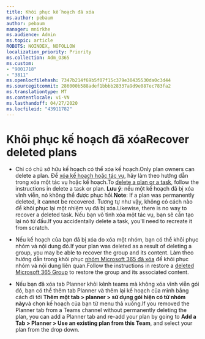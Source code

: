 ```yaml
---
title: Khôi phục kế hoạch đã xóa
ms.author: pebaum
author: pebaum
manager: mnirkhe
ms.audience: Admin
ms.topic: article
ROBOTS: NOINDEX, NOFOLLOW
localization_priority: Priority
ms.collection: Adm_O365
ms.custom:
- "9001718"
- "3811"
ms.openlocfilehash: 7347b214f69b5f07f15c379e30435530da0c3d44
ms.sourcegitcommit: 286000b588adef1bbbb28337a9d9e087ec783fa2
ms.translationtype: MT
ms.contentlocale: vi-VN
ms.lasthandoff: 04/27/2020
ms.locfileid: "43911782"
---
```

# <a name="recover-deleted-plans"></a><span data-ttu-id="8ae64-102">Khôi phục kế hoạch đã xóa</span><span class="sxs-lookup"><span data-stu-id="8ae64-102">Recover deleted plans</span></span>

- <span data-ttu-id="8ae64-103">Chỉ có chủ sở hữu kế hoạch có thể xóa kế hoạch.</span><span class="sxs-lookup"><span data-stu-id="8ae64-103">Only plan owners can delete a plan.</span></span> <span data-ttu-id="8ae64-104">Để [xóa kế hoạch hoặc tác vụ](https://support.microsoft.com/en-us/office/delete-a-task-or-plan-39e10e78-13f0-446d-94cd-9e562648497a.), hãy làm theo hướng dẫn trong xóa một tác vụ hoặc kế hoạch.</span><span class="sxs-lookup"><span data-stu-id="8ae64-104">To [delete a plan or a task](https://support.microsoft.com/en-us/office/delete-a-task-or-plan-39e10e78-13f0-446d-94cd-9e562648497a.), follow the instructions in delete a task or plan.</span></span>  <span data-ttu-id="8ae64-105">**Lưu ý**: nếu một kế hoạch đã bị xóa vĩnh viễn, nó không thể được phục hồi.</span><span class="sxs-lookup"><span data-stu-id="8ae64-105">**Note**: If a plan was permanently deleted, it cannot be recovered.</span></span> <span data-ttu-id="8ae64-106">Tương tự như vậy, không có cách nào để khôi phục lại một nhiệm vụ đã bị xóa.</span><span class="sxs-lookup"><span data-stu-id="8ae64-106">Likewise, there is no way to recover a deleted task.</span></span> <span data-ttu-id="8ae64-107">Nếu bạn vô tình xóa một tác vụ, bạn sẽ cần tạo lại nó từ đầu.</span><span class="sxs-lookup"><span data-stu-id="8ae64-107">If you accidentally delete a task, you'll need to recreate it from scratch.</span></span>

- <span data-ttu-id="8ae64-108">Nếu kế hoạch của bạn đã bị xóa do xóa một nhóm, bạn có thể khôi phục nhóm và nội dung đó.</span><span class="sxs-lookup"><span data-stu-id="8ae64-108">If your plan was deleted as a result of deleting a group, you may be able to recover the group and its content.</span></span> <span data-ttu-id="8ae64-109">Làm theo hướng dẫn trong khôi phục [nhóm Microsoft 365 đã xóa](https://docs.microsoft.com/microsoft-365/admin/create-groups/restore-deleted-group?view=o365-worldwide) để khôi phục nhóm và nội dung liên quan.</span><span class="sxs-lookup"><span data-stu-id="8ae64-109">Follow the instructions in restore a [deleted Microsoft 365 Group](https://docs.microsoft.com/microsoft-365/admin/create-groups/restore-deleted-group?view=o365-worldwide) to restore the group and its associated content.</span></span>

- <span data-ttu-id="8ae64-110">Nếu bạn đã xóa tab Planner khỏi kênh teams mà không xóa vĩnh viễn gói đó, bạn có thể thêm tab Planner và thêm lại kế hoạch của mình bằng cách đi tới **Thêm một tab > planner > sử dụng gói hiện có từ nhóm này**và chọn kế hoạch của bạn từ menu thả xuống.</span><span class="sxs-lookup"><span data-stu-id="8ae64-110">If you removed the Planner tab from a Teams channel without permanently deleting the plan, you can add a Planner tab and re-add your plan by going to **Add a Tab > Planner > Use an existing plan from this Team**, and select your plan from the drop down.</span></span>

